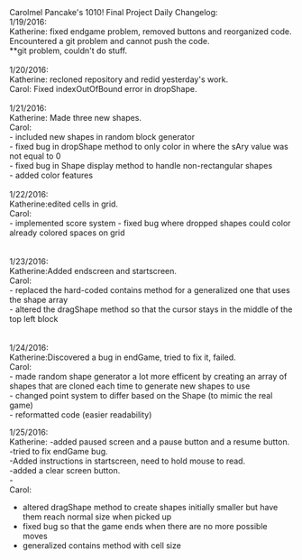 <html>
<head>
Carolmel Pancake's 1010! Final Project Daily Changelog:
</head>

<body>
<br>
1/19/2016:<br>
Katherine: fixed endgame problem, removed buttons and reorganized code. Encountered a git problem and cannot push the code.<br>
**git problem, couldn't do stuff.<br>
<br>
1/20/2016:<br>
Katherine: recloned repository and redid yesterday's work.<br>
Carol: Fixed indexOutOfBound error in dropShape.<br>
<br>
1/21/2016:<br>
Katherine: Made three new shapes.<br>
Carol:<br>
- included new shapes in random block generator <br>
- fixed bug in dropShape method to only color in where the sAry value was not equal to 0 <br>
- fixed bug in Shape display method to handle non-rectangular shapes <br>
- added color features <br>

<br>
1/22/2016:<br>
Katherine:edited cells in grid.<br>
Carol:<br>
- implemented score system
- fixed bug where dropped shapes could color already colored spaces on grid <br>
<br>

<br>
1/23/2016:<br>
Katherine:Added endscreen and startscreen.<br>
Carol:<br>
- replaced the hard-coded contains method for a generalized one that uses the shape array <br>
- altered the dragShape method so that the cursor stays in the middle of the top left block <br>
<br>

<br>
1/24/2016:<br>
Katherine:Discovered a bug in endGame, tried to fix it, failed.<br>
Carol:<br>
- made random shape generator a lot more efficent by creating an array of shapes that are cloned each time to generate new shapes to use <br>
- changed point system to differ based on the Shape (to mimic the real game) <br>
- reformatted code (easier readability)<br>

1/25/2016:<br>
Katherine:
-added paused screen and a pause button and a resume button.<br>
-tried to fix endGame bug.<br>
-Added instructions in startscreen, need to hold mouse to read.<br>
-added a clear screen button. <br>
-<br>
Carol:<br>
- altered dragShape method to create shapes initially smaller but have them reach normal size when picked up <br>
- fixed bug so that the game ends when there are no more possible moves <br>
- generalized contains method with cell size <br>
<br>

</body>
</html>
